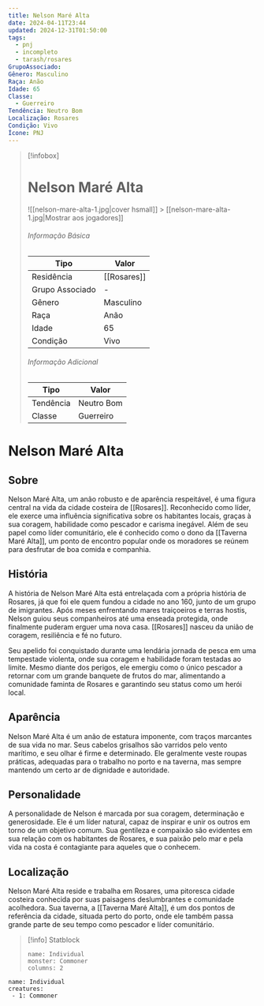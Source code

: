 ```yaml
---
title: Nelson Maré Alta
date: 2024-04-11T23:44
updated: 2024-12-31T01:50:00
tags:
  - pnj
  - incompleto
  - tarash/rosares
GrupoAssociado:
Gênero: Masculino
Raça: Anão
Idade: 65
Classe:
  - Guerreiro
Tendência: Neutro Bom
Localização: Rosares
Condição: Vivo
Ícone: PNJ
---
```


> [!infobox]
>
> # Nelson Maré Alta
>
> ![[nelson-mare-alta-1.jpg|cover hsmall]] > [[nelson-mare-alta-1.jpg|Mostrar aos jogadores]]
>
> ###### Informação Básica
>
> | Tipo            | Valor       |
> | --------------- | ----------- |
> | Residência      | [[Rosares]] |
> | Grupo Associado | -           |
> | Gênero          | Masculino   |
> | Raça            | Anão        |
> | Idade           | 65          |
> | Condição        | Vivo        |
>
> ###### Informação Adicional
>
> | Tipo      | Valor      |
> | --------- | ---------- |
> | Tendência | Neutro Bom |
> | Classe    | Guerreiro  |

# Nelson Maré Alta

## Sobre

Nelson Maré Alta, um anão robusto e de aparência respeitável, é uma figura central na vida da cidade costeira de [[Rosares]]. Reconhecido como líder, ele exerce uma influência significativa sobre os habitantes locais, graças à sua coragem, habilidade como pescador e carisma inegável. Além de seu papel como líder comunitário, ele é conhecido como o dono da [[Taverna Maré Alta]], um ponto de encontro popular onde os moradores se reúnem para desfrutar de boa comida e companhia.

## História

A história de Nelson Maré Alta está entrelaçada com a própria história de Rosares, já que foi ele quem fundou a cidade no ano 160, junto de um grupo de imigrantes. Após meses enfrentando mares traiçoeiros e terras hostis, Nelson guiou seus companheiros até uma enseada protegida, onde finalmente puderam erguer uma nova casa. [[Rosares]] nasceu da união de coragem, resiliência e fé no futuro.

Seu apelido foi conquistado durante uma lendária jornada de pesca em uma tempestade violenta, onde sua coragem e habilidade foram testadas ao limite. Mesmo diante dos perigos, ele emergiu como o único pescador a retornar com um grande banquete de frutos do mar, alimentando a comunidade faminta de Rosares e garantindo seu status como um herói local.

## Aparência

Nelson Maré Alta é um anão de estatura imponente, com traços marcantes de sua vida no mar. Seus cabelos grisalhos são varridos pelo vento marítimo, e seu olhar é firme e determinado. Ele geralmente veste roupas práticas, adequadas para o trabalho no porto e na taverna, mas sempre mantendo um certo ar de dignidade e autoridade.

## Personalidade

A personalidade de Nelson é marcada por sua coragem, determinação e generosidade. Ele é um líder natural, capaz de inspirar e unir os outros em torno de um objetivo comum. Sua gentileza e compaixão são evidentes em sua relação com os habitantes de Rosares, e sua paixão pelo mar e pela vida na costa é contagiante para aqueles que o conhecem.

## Localização

Nelson Maré Alta reside e trabalha em Rosares, uma pitoresca cidade costeira conhecida por suas paisagens deslumbrantes e comunidade acolhedora. Sua taverna, a [[Taverna Maré Alta]], é um dos pontos de referência da cidade, situada perto do porto, onde ele também passa grande parte de seu tempo como pescador e líder comunitário.

> [!info] Statblock
>
> ```statblock
> name: Individual
> monster: Commoner
> columns: 2
> ```

```encounter-table
name: Individual
creatures:
 - 1: Commoner
```
